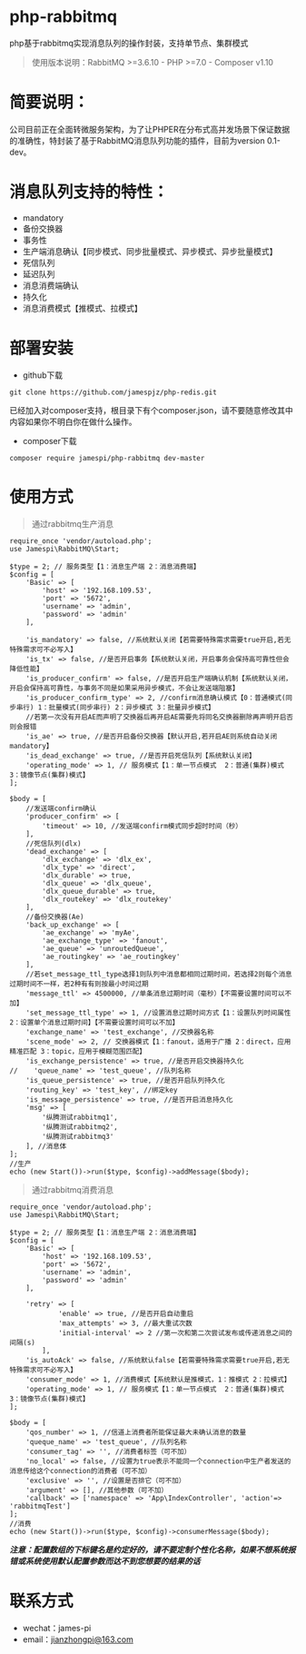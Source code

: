 # php-rabbitmq
php基于rabbitmq实现消息队列的操作封装，支持单节点、集群模式
>使用版本说明：RabbitMQ >=3.6.10 - PHP >=7.0 - Composer v1.10

# 简要说明：
公司目前正在全面转微服务架构，为了让PHPER在分布式高并发场景下保证数据的准确性，特封装了基于RabbitMQ消息队列功能的插件，目前为version 0.1-dev。

# 消息队列支持的特性：
* mandatory
* 备份交换器
* 事务性
* 生产端消息确认【同步模式、同步批量模式、异步模式、异步批量模式】
* 死信队列
* 延迟队列
* 消息消费端确认
* 持久化
* 消息消费模式【推模式、拉模式】

# 部署安装
* github下载
```
git clone https://github.com/jamespjz/php-redis.git
```
已经加入对composer支持，根目录下有个composer.json，请不要随意修改其中内容如果你不明白你在做什么操作。
* composer下载
```
composer require jamespi/php-rabbitmq dev-master
```

# 使用方式
> 通过rabbitmq生产消息
```
require_once 'vendor/autoload.php';
use Jamespi\RabbitMQ\Start;

$type = 2; // 服务类型【1：消息生产端 2：消息消费端】
$config = [
    'Basic' => [
        'host' => '192.168.109.53',
        'port' => '5672',
        'username' => 'admin',
        'password' => 'admin'
    ],
    
    'is_mandatory' => false, //系统默认关闭【若需要特殊需求需要true开启,若无特殊需求可不必写入】
    'is_tx' => false, //是否开启事务【系统默认关闭，开启事务会保持高可靠性但会降低性能】
    'is_producer_confirm' => false, //是否开启生产端确认机制【系统默认关闭，开启会保持高可靠性，与事务不同是如果采用异步模式，不会让发送端阻塞】
    'is_producer_confirm_type' => 2, //confirm消息确认模式【0：普通模式(同步串行) 1：批量模式(同步串行) 2：异步模式 3：批量异步模式】
    //若第一次没有开启AE而声明了交换器后再开启AE需要先将同名交换器删除再声明开启否则会报错
    'is_ae' => true, //是否开启备份交换器【默认开启,若开启AE则系统自动关闭mandatory】
    'is_dead_exchange' => true, //是否开启死信队列【系统默认关闭】
    'operating_mode' => 1, // 服务模式【1：单一节点模式  2：普通(集群)模式  3：镜像节点(集群)模式】
];

$body = [
    //发送端confirm确认
    'producer_confirm' => [
        'timeout' => 10, //发送端confirm模式同步超时时间（秒）
    ],
    //死信队列(dlx)
    'dead_exchange' => [
        'dlx_exchange' => 'dlx_ex',
        'dlx_type' => 'direct',
        'dlx_durable' => true,
        'dlx_queue' => 'dlx_queue',
        'dlx_queue_durable' => true,
        'dlx_routekey' => 'dlx_routekey'
    ],
    //备份交换器(Ae)
    'back_up_exchange' => [
        'ae_exchange' => 'myAe',
        'ae_exchange_type' => 'fanout',
        'ae_queue' => 'unroutedQueue',
        'ae_routingkey' => 'ae_routingkey'
    ],
    //若set_message_ttl_type选择1则队列中消息都相同过期时间，若选择2则每个消息过期时间不一样，若2种有有则按最小时间过期
    'message_ttl' => 4500000, //单条消息过期时间（毫秒）【不需要设置时间可以不加】
    'set_message_ttl_type' => 1, //设置消息过期时间方式【1：设置队列时间属性 2：设置单个消息过期时间】【不需要设置时间可以不加】
    'exchange_name' => 'test_exchange', //交换器名称
    'scene_mode' => 2, // 交换器模式【1：fanout，适用于广播 2：direct，应用精准匹配 3：topic，应用于模糊范围匹配】
    'is_exchange_persistence' => true, //是否开启交换器持久化
//    'queue_name' => 'test_queue', //队列名称
    'is_queue_persistence' => true, //是否开启队列持久化
    'routing_key' => 'test_key', //绑定key
    'is_message_persistence' => true, //是否开启消息持久化
    'msg' => [
		'纵腾测试rabbitmq1',
		'纵腾测试rabbitmq2',
		'纵腾测试rabbitmq3'
	], //消息体
];
//生产
echo (new Start())->run($type, $config)->addMessage($body);
```
> 通过rabbitmq消费消息
```
require_once 'vendor/autoload.php';
use Jamespi\RabbitMQ\Start;

$type = 2; // 服务类型【1：消息生产端 2：消息消费端】
$config = [
    'Basic' => [
        'host' => '192.168.109.53',
        'port' => '5672',
        'username' => 'admin',
        'password' => 'admin'
    ],

    'retry' => [
            'enable' => true, //是否开启自动重启
            'max_attempts' => 3, //最大重试次数
            'initial-interval' => 2 //第一次和第二次尝试发布或传递消息之间的间隔(s)
        ],
    'is_autoAck' => false, //系统默认false【若需要特殊需求需要true开启,若无特殊需求可不必写入】
    'consumer_mode' => 1, //消费模式【系统默认是推模式，1：推模式 2：拉模式】
    'operating_mode' => 1, // 服务模式【1：单一节点模式  2：普通(集群)模式  3：镜像节点(集群)模式】
];

$body = [
    'qos_number' => 1, //信道上消费者所能保证最大未确认消息的数量
    'queque_name' => 'test_queue', //队列名称
    'consumer_tag' => '', //消费者标签（可不加）
    'no_local' => false, //设置为true表示不能同一个connection中生产者发送的消息传给这个connection的消费者（可不加）
    'exclusive' => '', //设置是否排它（可不加）
    'argument' => [], //其他参数（可不加）
    'callback' => ['namespace' => 'App\IndexController', 'action'=> 'rabbitmqTest']
];
//消费
echo (new Start())->run($type, $config)->consumerMessage($body);
```

***注意：配置数组的下标键名是约定好的，请不要定制个性化名称，如果不想系统报错或系统使用默认配置参数而达不到您想要的结果的话***

# 联系方式
* wechat：james-pi
* email：jianzhongpi@163.com